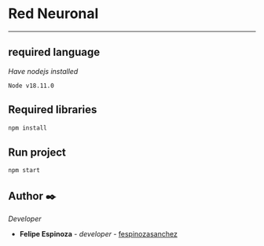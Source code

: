 
# Red Neuronal
--------------------------------------------------------


## required language
_Have nodejs installed_

```
Node v18.11.0
```

## Required libraries
```sh
npm install
```

## Run project 
```sh
npm start
```

## Author ✒️

_Developer_


* **Felipe Espinoza** - *developer* - [fespinozasanchez](https://github.com/fespinozasanchez/)
